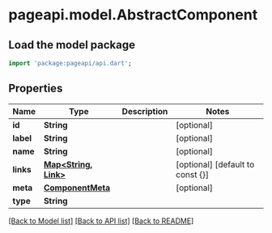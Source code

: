 # pageapi.model.AbstractComponent

## Load the model package
```dart
import 'package:pageapi/api.dart';
```

## Properties
Name | Type | Description | Notes
------------ | ------------- | ------------- | -------------
**id** | **String** |  | [optional] 
**label** | **String** |  | [optional] 
**name** | **String** |  | [optional] 
**links** | [**Map<String, Link>**](Link.md) |  | [optional] [default to const {}]
**meta** | [**ComponentMeta**](ComponentMeta.md) |  | [optional] 
**type** | **String** |  | 

[[Back to Model list]](../README.md#documentation-for-models) [[Back to API list]](../README.md#documentation-for-api-endpoints) [[Back to README]](../README.md)


